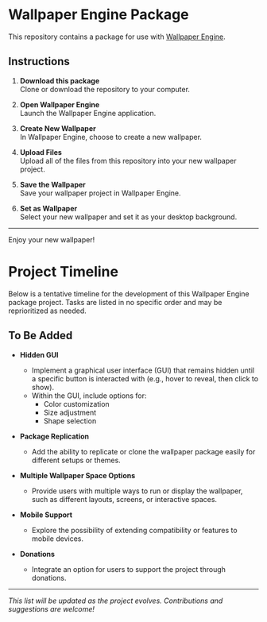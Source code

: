 # Wallpaper Engine Package

This repository contains a package for use with [Wallpaper Engine](https://store.steampowered.com/app/431960/Wallpaper_Engine/).

## Instructions

1. **Download this package**  
   Clone or download the repository to your computer.

2. **Open Wallpaper Engine**  
   Launch the Wallpaper Engine application.

3. **Create New Wallpaper**  
   In Wallpaper Engine, choose to create a new wallpaper.

4. **Upload Files**  
   Upload all of the files from this repository into your new wallpaper project.

5. **Save the Wallpaper**  
   Save your wallpaper project in Wallpaper Engine.

6. **Set as Wallpaper**  
   Select your new wallpaper and set it as your desktop background.

---

Enjoy your new wallpaper!


# Project Timeline

Below is a tentative timeline for the development of this Wallpaper Engine package project. Tasks are listed in no specific order and may be reprioritized as needed.

## To Be Added

- **Hidden GUI**
  - Implement a graphical user interface (GUI) that remains hidden until a specific button is interacted with (e.g., hover to reveal, then click to show).
  - Within the GUI, include options for:
    - Color customization
    - Size adjustment
    - Shape selection

- **Package Replication**
  - Add the ability to replicate or clone the wallpaper package easily for different setups or themes.

- **Multiple Wallpaper Space Options**
  - Provide users with multiple ways to run or display the wallpaper, such as different layouts, screens, or interactive spaces.

- **Mobile Support**
  - Explore the possibility of extending compatibility or features to mobile devices.

- **Donations**
  - Integrate an option for users to support the project through donations.

---

*This list will be updated as the project evolves. Contributions and suggestions are welcome!*

